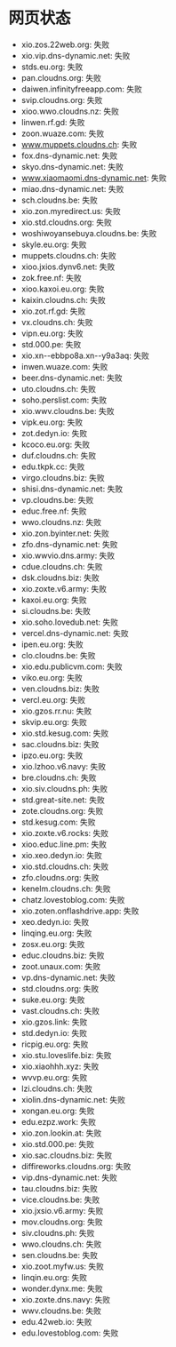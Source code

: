 # 网页状态
- xio.zos.22web.org: 失败
- xio.vip.dns-dynamic.net: 失败
- stds.eu.org: 失败
- pan.cloudns.org: 失败
- daiwen.infinityfreeapp.com: 失败
- svip.cloudns.org: 失败
- xioo.wwo.cloudns.nz: 失败
- linwen.rf.gd: 失败
- zoon.wuaze.com: 失败
- www.muppets.cloudns.ch: 失败
- fox.dns-dynamic.net: 失败
- skyo.dns-dynamic.net: 失败
- www.xiaomaomi.dns-dynamic.net: 失败
- miao.dns-dynamic.net: 失败
- sch.cloudns.be: 失败
- xio.zon.myredirect.us: 失败
- xio.std.cloudns.org: 失败
- woshiwoyansebuya.cloudns.be: 失败
- skyle.eu.org: 失败
- muppets.cloudns.ch: 失败
- xioo.jxios.dynv6.net: 失败
- zok.free.nf: 失败
- xioo.kaxoi.eu.org: 失败
- kaixin.cloudns.ch: 失败
- xio.zot.rf.gd: 失败
- vx.cloudns.ch: 失败
- vipn.eu.org: 失败
- std.000.pe: 失败
- xio.xn--ebbpo8a.xn--y9a3aq: 失败
- inwen.wuaze.com: 失败
- beer.dns-dynamic.net: 失败
- uto.cloudns.ch: 失败
- soho.perslist.com: 失败
- xio.wwv.cloudns.be: 失败
- vipk.eu.org: 失败
- zot.dedyn.io: 失败
- kcoco.eu.org: 失败
- duf.cloudns.ch: 失败
- edu.tkpk.cc: 失败
- virgo.cloudns.biz: 失败
- shisi.dns-dynamic.net: 失败
- vp.cloudns.be: 失败
- educ.free.nf: 失败
- wwo.cloudns.nz: 失败
- xio.zon.byinter.net: 失败
- zfo.dns-dynamic.net: 失败
- xio.wwvio.dns.army: 失败
- cdue.cloudns.ch: 失败
- dsk.cloudns.biz: 失败
- xio.zoxte.v6.army: 失败
- kaxoi.eu.org: 失败
- si.cloudns.be: 失败
- xio.soho.lovedub.net: 失败
- vercel.dns-dynamic.net: 失败
- ipen.eu.org: 失败
- clo.cloudns.be: 失败
- xio.edu.publicvm.com: 失败
- viko.eu.org: 失败
- ven.cloudns.biz: 失败
- vercl.eu.org: 失败
- xio.gzos.rr.nu: 失败
- skvip.eu.org: 失败
- xio.std.kesug.com: 失败
- sac.cloudns.biz: 失败
- ipzo.eu.org: 失败
- xio.lzhoo.v6.navy: 失败
- bre.cloudns.ch: 失败
- xio.siv.cloudns.ph: 失败
- std.great-site.net: 失败
- zote.cloudns.org: 失败
- std.kesug.com: 失败
- xio.zoxte.v6.rocks: 失败
- xioo.educ.line.pm: 失败
- xio.xeo.dedyn.io: 失败
- xio.std.cloudns.ch: 失败
- zfo.cloudns.org: 失败
- kenelm.cloudns.ch: 失败
- chatz.lovestoblog.com: 失败
- xio.zoten.onflashdrive.app: 失败
- xeo.dedyn.io: 失败
- linqing.eu.org: 失败
- zosx.eu.org: 失败
- educ.cloudns.biz: 失败
- zoot.unaux.com: 失败
- vp.dns-dynamic.net: 失败
- std.cloudns.org: 失败
- suke.eu.org: 失败
- vast.cloudns.ch: 失败
- xio.gzos.link: 失败
- std.dedyn.io: 失败
- ricpig.eu.org: 失败
- xio.stu.loveslife.biz: 失败
- xio.xiaohhh.xyz: 失败
- wvvp.eu.org: 失败
- lzi.cloudns.ch: 失败
- xiolin.dns-dynamic.net: 失败
- xongan.eu.org: 失败
- edu.ezpz.work: 失败
- xio.zon.lookin.at: 失败
- xio.std.000.pe: 失败
- xio.sac.cloudns.biz: 失败
- diffireworks.cloudns.org: 失败
- vip.dns-dynamic.net: 失败
- tau.cloudns.biz: 失败
- vice.cloudns.be: 失败
- xio.jxsio.v6.army: 失败
- mov.cloudns.org: 失败
- siv.cloudns.ph: 失败
- wwo.cloudns.ch: 失败
- sen.cloudns.be: 失败
- xio.zoot.myfw.us: 失败
- linqin.eu.org: 失败
- wonder.dynx.me: 失败
- xio.zoxte.dns.navy: 失败
- wwv.cloudns.be: 失败
- edu.42web.io: 失败
- edu.lovestoblog.com: 失败
